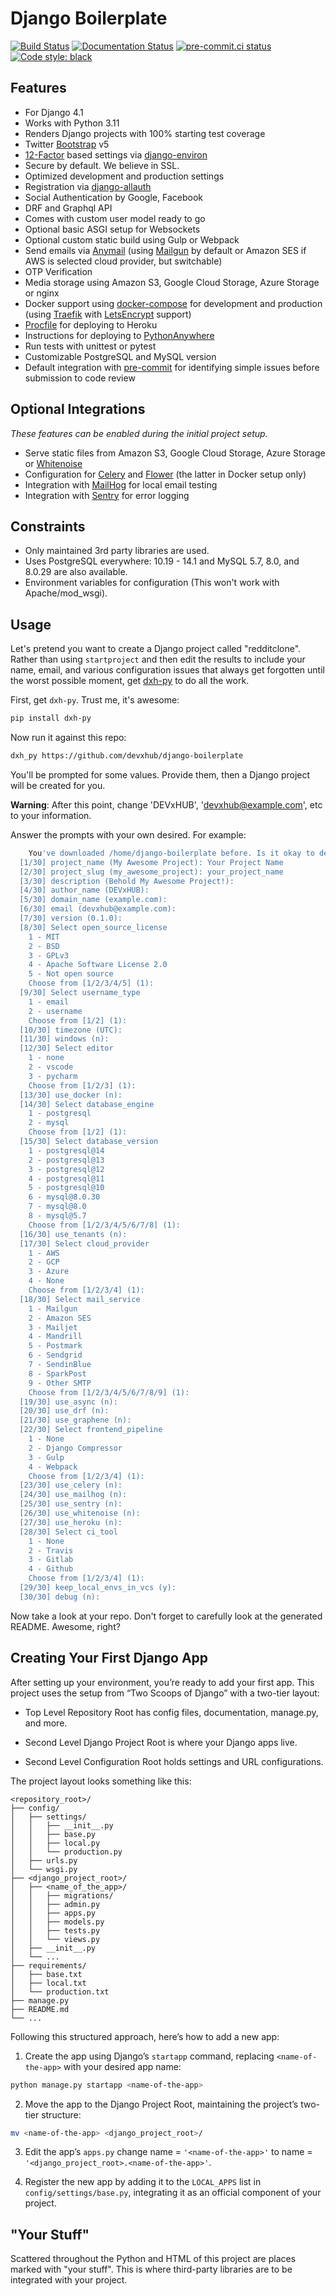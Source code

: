 # Django Boilerplate

[![Build Status](https://img.shields.io/github/actions/workflow/status/devxhub/django-boilerplate/ci.yml?branch=main)](https://github.com/devxhub/django-boilerplate/actions/workflows/ci.yml?query=branch%3Amain)
[![Documentation Status](https://readthedocs.org/projects/dxh_py-django/badge/?version=latest)](https://dxh_py-django.readthedocs.io/en/latest/?badge=latest)
[![pre-commit.ci status](https://results.pre-commit.ci/badge/github/devxhub/django-boilerplate/main.svg)](https://results.pre-commit.ci/latest/github/devxhub/django-boilerplate/main)
[![Code style: black](https://img.shields.io/badge/code%20style-black-000000.svg)](https://github.com/ambv/black)

## Features

- For Django 4.1
- Works with Python 3.11
- Renders Django projects with 100% starting test coverage
- Twitter [Bootstrap](https://github.com/twbs/bootstrap) v5
- [12-Factor](http://12factor.net/) based settings via [django-environ](https://github.com/joke2k/django-environ)
- Secure by default. We believe in SSL.
- Optimized development and production settings
- Registration via [django-allauth](https://github.com/pennersr/django-allauth)
- Social Authentication by Google, Facebook
- DRF and Graphql API 
- Comes with custom user model ready to go
- Optional basic ASGI setup for Websockets
- Optional custom static build using Gulp or Webpack
- Send emails via [Anymail](https://github.com/anymail/django-anymail) (using [Mailgun](http://www.mailgun.com/) by default or Amazon SES if AWS is selected cloud provider, but switchable)
- OTP Verification 
- Media storage using Amazon S3, Google Cloud Storage, Azure Storage or nginx
- Docker support using [docker-compose](https://github.com/docker/compose) for development and production (using [Traefik](https://traefik.io/) with [LetsEncrypt](https://letsencrypt.org/) support)
- [Procfile](https://devcenter.heroku.com/articles/procfile) for deploying to Heroku
- Instructions for deploying to [PythonAnywhere](https://www.pythonanywhere.com/)
- Run tests with unittest or pytest
- Customizable PostgreSQL and MySQL version
- Default integration with [pre-commit](https://github.com/pre-commit/pre-commit) for identifying simple issues before submission to code review

## Optional Integrations

_These features can be enabled during the initial project setup._

- Serve static files from Amazon S3, Google Cloud Storage, Azure Storage or [Whitenoise](https://whitenoise.readthedocs.io/)
- Configuration for [Celery](https://docs.celeryq.dev) and [Flower](https://github.com/mher/flower) (the latter in Docker setup only)
- Integration with [MailHog](https://github.com/mailhog/MailHog) for local email testing
- Integration with [Sentry](https://sentry.io/welcome/) for error logging

## Constraints

- Only maintained 3rd party libraries are used.
- Uses PostgreSQL everywhere: 10.19 - 14.1 and MySQL 5.7, 8.0, and 8.0.29  are also available.
- Environment variables for configuration (This won't work with Apache/mod_wsgi).

## Usage

Let's pretend you want to create a Django project called "redditclone". Rather than using `startproject`
and then edit the results to include your name, email, and various configuration issues that always get forgotten until the worst possible moment, get [dxh-py](https://github.com/devxhub/dxh-py) to do all the work.

First, get `dxh-py`. Trust me, it's awesome:

```sh
pip install dxh-py
```
Now run it against this repo:

```sh
dxh_py https://github.com/devxhub/django-boilerplate
```

You'll be prompted for some values. Provide them, then a Django project will be created for you.

**Warning**: After this point, change 'DEVxHUB', 'devxhub@example.com', etc to your information.

Answer the prompts with your own desired. For example:

```sh
    You've downloaded /home/django-boilerplate before. Is it okay to delete and re-download it? [y/n] (y): y
  [1/30] project_name (My Awesome Project): Your Project Name
  [2/30] project_slug (my_awesome_project): your_project_name
  [3/30] description (Behold My Awesome Project!): 
  [4/30] author_name (DEVxHUB): 
  [5/30] domain_name (example.com): 
  [6/30] email (devxhub@example.com): 
  [7/30] version (0.1.0): 
  [8/30] Select open_source_license
    1 - MIT
    2 - BSD
    3 - GPLv3
    4 - Apache Software License 2.0
    5 - Not open source
    Choose from [1/2/3/4/5] (1): 
  [9/30] Select username_type
    1 - email
    2 - username
    Choose from [1/2] (1): 
  [10/30] timezone (UTC): 
  [11/30] windows (n): 
  [12/30] Select editor
    1 - none
    2 - vscode
    3 - pycharm
    Choose from [1/2/3] (1): 
  [13/30] use_docker (n): 
  [14/30] Select database_engine
    1 - postgresql
    2 - mysql
    Choose from [1/2] (1): 
  [15/30] Select database_version
    1 - postgresql@14
    2 - postgresql@13
    3 - postgresql@12
    4 - postgresql@11
    5 - postgresql@10
    6 - mysql@8.0.30
    7 - mysql@8.0
    8 - mysql@5.7
    Choose from [1/2/3/4/5/6/7/8] (1): 
  [16/30] use_tenants (n): 
  [17/30] Select cloud_provider
    1 - AWS
    2 - GCP
    3 - Azure
    4 - None
    Choose from [1/2/3/4] (1): 
  [18/30] Select mail_service
    1 - Mailgun
    2 - Amazon SES
    3 - Mailjet
    4 - Mandrill
    5 - Postmark
    6 - Sendgrid
    7 - SendinBlue
    8 - SparkPost
    9 - Other SMTP
    Choose from [1/2/3/4/5/6/7/8/9] (1): 
  [19/30] use_async (n): 
  [20/30] use_drf (n): 
  [21/30] use_graphene (n): 
  [22/30] Select frontend_pipeline
    1 - None
    2 - Django Compressor
    3 - Gulp
    4 - Webpack
    Choose from [1/2/3/4] (1): 
  [23/30] use_celery (n): 
  [24/30] use_mailhog (n): 
  [25/30] use_sentry (n): 
  [26/30] use_whitenoise (n): 
  [27/30] use_heroku (n): 
  [28/30] Select ci_tool
    1 - None
    2 - Travis
    3 - Gitlab
    4 - Github
    Choose from [1/2/3/4] (1): 
  [29/30] keep_local_envs_in_vcs (y): 
  [30/30] debug (n): 
```

Now take a look at your repo. Don't forget to carefully look at the generated README. Awesome, right?

## Creating Your First Django App

After setting up your environment, you’re ready to add your first app. This project uses the setup from “Two Scoops of Django” with a two-tier layout:

- Top Level Repository Root has config files, documentation, manage.py, and more.

- Second Level Django Project Root is where your Django apps live.

- Second Level Configuration Root holds settings and URL configurations.

The project layout looks something like this:

    <repository_root>/
    ├── config/
    │   ├── settings/
    │   │   ├── __init__.py
    │   │   ├── base.py
    │   │   ├── local.py
    │   │   └── production.py
    │   ├── urls.py
    │   └── wsgi.py
    ├── <django_project_root>/
    │   ├── <name_of_the_app>/
    │   │   ├── migrations/
    │   │   ├── admin.py
    │   │   ├── apps.py
    │   │   ├── models.py
    │   │   ├── tests.py
    │   │   └── views.py
    │   ├── __init__.py
    │   └── ...
    ├── requirements/
    │   ├── base.txt
    │   ├── local.txt
    │   └── production.txt
    ├── manage.py
    ├── README.md
    └── ...

Following this structured approach, here’s how to add a new app:

1. Create the app using Django’s `startapp` command, replacing `<name-of-the-app>` with your desired app name:

```sh
python manage.py startapp <name-of-the-app>
```

2. Move the app to the Django Project Root, maintaining the project’s two-tier structure:

```sh 
mv <name-of-the-app> <django_project_root>/
```
3. Edit the app’s `apps.py` change name = `'<name-of-the-app>'` to name = `'<django_project_root>.<name-of-the-app>'`.

4. Register the new app by adding it to the `LOCAL_APPS` list in `config/settings/base.py`, integrating it as an official component of your project.

## "Your Stuff"

Scattered throughout the Python and HTML of this project are places marked with "your stuff". This is where third-party libraries are to be integrated with your project.


